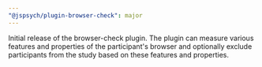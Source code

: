 ```yaml
---
"@jspsych/plugin-browser-check": major
---
```


Initial release of the browser-check plugin. The plugin can measure various features and properties of the participant's browser and optionally exclude participants from the study based on these features and properties.
